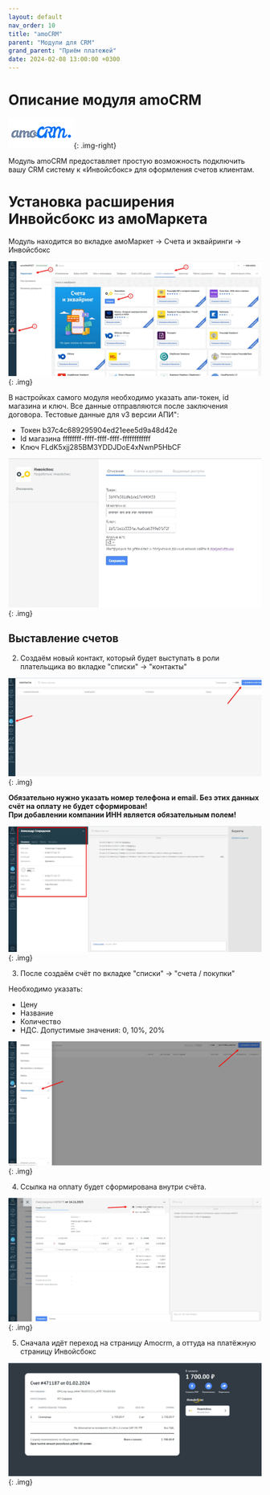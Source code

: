 ```yaml
---
layout: default
nav_order: 10
title: "amoCRM"
parent: "Модули для CRM"
grand_parent: "Приём платежей"
date: 2024-02-08 13:00:00 +0300
---
```


# Описание модуля amoCRM

![amoCRM](/assets/images/crm/amocrm.png){: .img-right}

Модуль amoCRM предоставляет простую возможность подключить вашу CRM систему к «Инвойсбокс» для оформления счетов
клиентам.

# Установка расширения Инвойсбокс из амоМаркета

Модуль находится во вкладке амоМаркет -> Счета и эквайринги -> Инвойсбокс

![amoCRM](/assets/images/crm/amocrm/1.jpg){: .img}

В настройках самого модуля необходимо указать апи-токен, id магазина и ключ. Все данные отправляются после заключения договора.
Тестовые данные для v3 версии АПИ": 
- Токен b37c4c689295904ed21eee5d9a48d42e
- Id магазина ffffffff-ffff-ffff-ffff-ffffffffffff
- Ключ FLdK5xjj285BM3YDDJDoE4xNwnP5HbCF

![amoCRM](/assets/images/crm/amocrm/2.jpg){: .img}

## Выставление счетов


2. Создаём новый контакт, который будет выступать в роли плательщика во вкладке "списки" -> "контакты"

![amoCRM](/assets/images/crm/amocrm/4.jpg){: .img}

**Обязательно нужно указать номер телефона и email. Без этих данных счёт на оплату не будет сформирован!**
<br>
**При добавлении компании ИНН является обязательным полем!**

![amoCRM](/assets/images/crm/amocrm/6.jpg){: .img}

3. После создаём счёт по вкладке "списки" -> "счета / покупки"

Необходимо указать:
- Цену
- Название
- Количество
- НДС. Допустимые значения: 0, 10%, 20%

![amoCRM](/assets/images/crm/amocrm/5.jpg){: .img}

4. Ссылка на оплату будет сформирована внутри счёта.

![amoCRM](/assets/images/crm/amocrm/7.jpg){: .img}

5. Сначала идёт переход на страницу Amocrm, а оттуда на платёжную страницу Инвойсбокс

![amoCRM](/assets/images/crm/amocrm/8.jpg){: .img}









